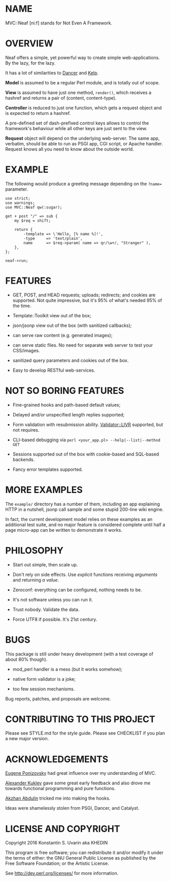 # NAME

MVC::Neaf [ni:f] stands for Not Even A Framework.

# OVERVIEW

Neaf offers a simple, yet powerful way to create simple web-applications.
By the lazy, for the lazy.

It has a lot of similarities to
[Dancer](https://metacpan.org/pod/Dancer2) and
[Kelp](https://metacpan.org/pod/Kelp).

**Model** is assumed to be a regular Perl module, and is totally out of scope.

**View** is assumed to have just one method, `render()`,
which receives a hashref and returns a pair of (content, content-type).

**Controller** is reduced to just one function, which gets a request object
and is expected to return a hashref.

A pre-defined set of dash-prefixed control keys allows to control the
framework's behaviour while all other keys are just sent to the view.

**Request** object will depend on the underlying web-server.
The same app, verbatim, should be able to run as PSGI app, CGI script, or
Apache handler.
Request knows all you need to know about the outside world.

# EXAMPLE

The following would produce a greeting message depending
on the `?name=` parameter.

    use strict;
    use warnings;
    use MVC::Neaf qw(:sugar);

    get + post "/" => sub {
		my $req = shift;

		return {
			-template => \'Hello, [% name %]!',
			-type     => 'text/plain',
			name      => $req->param( name => qr/\w+/, "Stranger" ),
		},
    };

    neaf->run;

# FEATURES

* GET, POST, and HEAD requests; uploads; redirects; and cookies
are supported.
Not quite impressive, but it's 95% of what's needed 95% of the time.

* Template::Toolkit view out of the box;

* json/jsonp view out of the box (with sanitized callbacks);

* can serve raw content (e.g. generated images);

* can serve static files.
No need for separate web server to test your CSS/images.

* sanitized query parameters and cookies out of the box.

* Easy to develop RESTful web-services.

# NOT SO BORING FEATURES

* Fine-grained hooks and path-based default values;

* Delayed and/or unspecified length replies supported;

* Form validation with resubmission ability.
[Validator::LIVR](https://metacpan.org/pod/Validator::LIVR)
supported, but not requires.

* CLI-based debugging via `perl <your_app.pl> --help|--list|--method GET`

* Sessions supported out of the box with cookie-based and SQL-based backends.

* Fancy error templates supported.

# MORE EXAMPLES

The `example/` directory has a number of them, including an app explaining
HTTP in a nutshell, jsonp call sample and some stupid 200-line wiki engine.

In fact, the current development model relies on these examples
as an additional test suite, and no major feature is considered complete
until half a page micro-app can be written to demonstrate it works.

# PHILOSOPHY

* Start out simple, then scale up.

* Don't rely on side effects. Use *explicit* functions receiving *arguments*
and returning *a value*.

* Zeroconf: everything can be configured, nothing needs to be.

* It's not software unless you can run it.

* Trust nobody. Validate the data.

* Force UTF8 if possible. It's 21st century.

# BUGS

This package is still under heavy development
(with a test coverage of about 80% though).

* mod\_perl handler is a mess (but it works somehow);

* native form validator is a joke;

* too few session mechanisms.

Bug reports, patches, and proposals are welcome.

# CONTRIBUTING TO THIS PROJECT

Please see STYLE.md for the style guide.
Please see CHECKLIST if you plan a new major version.

# ACKNOWLEDGEMENTS

[Eugene Ponizovsky](https://github.com/iph0)
had great influence over my understanding of MVC.

[Alexander Kuklev](https://github.com/akuklev)
gave some great early feedback
and also drove me towards functional programming and pure functions.

[Akzhan Abdulin](https://github.com/akzhan)
tricked me into making the hooks.

Ideas were shamelessly stolen from PSGI, Dancer, and Catalyst.

# LICENSE AND COPYRIGHT

Copyright 2016 Konstantin S. Uvarin aka KHEDIN

This program is free software; you can redistribute it and/or modify it
under the terms of either: the GNU General Public License as published
by the Free Software Foundation; or the Artistic License.

See http://dev.perl.org/licenses/ for more information.

